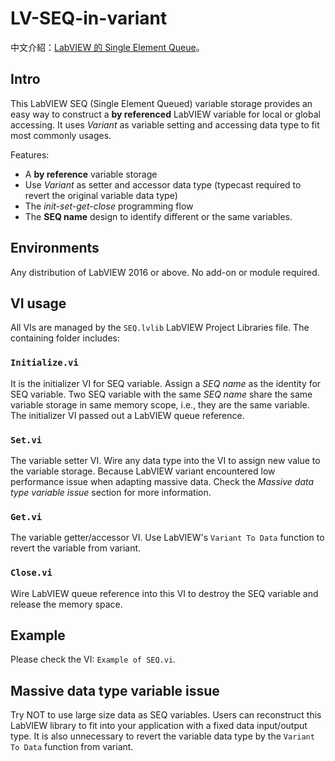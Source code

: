 # LV-SEQ-in-variant

中文介紹：[LabVIEW 的 Single Element Queue](https://show6114.com/2018/08/29/labview-single-element-queue/)。

## Intro

This LabVIEW SEQ (Single Element Queued) variable storage provides an easy way to construct a __by referenced__ LabVIEW variable for local or global accessing. It uses _Variant_ as variable setting and accessing data type to fit most commonly usages.

Features:

* A __by reference__ variable storage
* Use _Variant_ as setter and accessor data type (typecast required to revert the original variable data type)
* The _init-set-get-close_ programming flow
* The __SEQ name__ design to identify different or the same variables.  

## Environments

Any distribution of LabVIEW 2016 or above. No add-on or module required.

## VI usage

All VIs are managed by the `SEQ.lvlib` LabVIEW Project Libraries file. The containing folder includes: 

### `Initialize.vi`

It is the initializer VI for SEQ variable. Assign a _SEQ name_ as the identity for SEQ variable. Two SEQ variable with the same _SEQ name_ share the same variable storage in same memory scope, i.e., they are the same variable. The initializer VI passed out a LabVIEW queue reference. 

### `Set.vi`

The variable setter VI. Wire any data type into the VI to assign new value to the variable storage. Because LabVIEW variant encountered low performance issue when adapting massive data. Check the _Massive data type variable issue_ section for more information.  

### `Get.vi`

The variable getter/accessor VI. Use LabVIEW's `Variant To Data` function to revert the variable from variant. 

### `Close.vi`

Wire LabVIEW queue reference into this VI to destroy the SEQ variable and release the memory space.

## Example

Please check the VI: `Example of SEQ.vi`.

## Massive data type variable issue

Try NOT to use large size data as SEQ variables. Users can reconstruct this LabVIEW library to fit into your application with a fixed data input/output type. It is also unnecessary to revert the variable data type by the `Variant To Data` function from variant.
